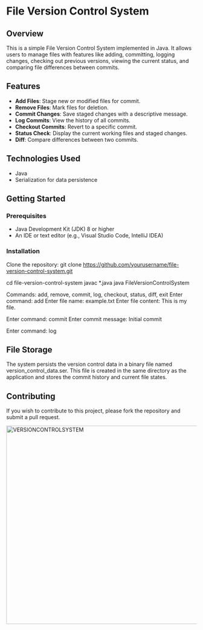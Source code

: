 # File Version Control System

## Overview

This is a simple File Version Control System implemented in Java. It allows users to manage files with features like adding, committing, logging changes, checking out previous versions, viewing the current status, and comparing file differences between commits. 

## Features

- **Add Files**: Stage new or modified files for commit.
- **Remove Files**: Mark files for deletion.
- **Commit Changes**: Save staged changes with a descriptive message.
- **Log Commits**: View the history of all commits.
- **Checkout Commits**: Revert to a specific commit.
- **Status Check**: Display the current working files and staged changes.
- **Diff**: Compare differences between two commits.

## Technologies Used

- Java
- Serialization for data persistence

## Getting Started

### Prerequisites

- Java Development Kit (JDK) 8 or higher
- An IDE or text editor (e.g., Visual Studio Code, IntelliJ IDEA)

### Installation

   Clone the repository:
   git clone https://github.com/yourusername/file-version-control-system.git
   
   cd file-version-control-system
   javac *.java
   java FileVersionControlSystem

   Commands: add, remove, commit, log, checkout, status, diff, exit
   Enter command: add
   Enter file name: example.txt
   Enter file content: This is my file.

   Enter command: commit
   Enter commit message: Initial commit

   Enter command: log

   ## File Storage
   The system persists the version control data in a binary file named version_control_data.ser. This file is created in the same directory as the application and stores the commit history and current file states.

  ## Contributing
  If you wish to contribute to this project, please fork the repository and submit a pull request.

<img width="524" alt="VERSIONCONTROLSYSTEM" src="https://github.com/user-attachments/assets/0d6fa0ec-7a82-4f8d-aa01-cbe6810f4030">


  



